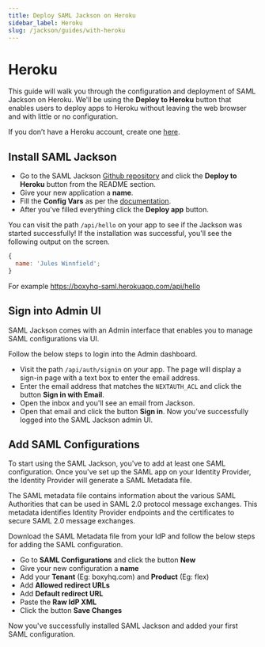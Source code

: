 ```yaml
---
title: Deploy SAML Jackson on Heroku
sidebar_label: Heroku
slug: /jackson/guides/with-heroku
---
```


# Heroku

This guide will walk you through the configuration and deployment of SAML Jackson on Heroku. We'll be using the **Deploy to Heroku** button that enables users to deploy apps to Heroku without leaving the web browser and with little or no configuration.

If you don’t have a Heroku account, create one [here](https://signup.heroku.com/).

## Install SAML Jackson

- Go to the SAML Jackson [Github repository](https://github.com/boxyhq/jackson) and click the **Deploy to Heroku** button from the README section.
- Give your new application a **name**.
- Fill the **Config Vars** as per the [documentation](/docs/jackson/deploy/env-variables).
- After you've filled everything click the **Deploy app** button.

You can visit the path `/api/hello` on your app to see if the Jackson was started successfully! If the installation was successful, you'll see the following output on the screen.

```javascript
{
  name: 'Jules Winnfield';
}
```

For example https://boxyhq-saml.herokuapp.com/api/hello

## Sign into Admin UI

SAML Jackson comes with an Admin interface that enables you to manage SAML configurations via UI.

Follow the below steps to login into the Admin dashboard.

- Visit the path `/api/auth/signin` on your app. The page will display a sign-in page with a text box to enter the email address.
- Enter the email address that matches the `NEXTAUTH_ACL` and click the button **Sign in with Email**.
- Open the inbox and you'll see an email from Jackson.
- Open that email and click the button **Sign in**. Now you've successfully logged into the SAML Jackson admin UI.

## Add SAML Configurations

To start using the SAML Jackson, you've to add at least one SAML configuration. Once you've set up the SAML app on your Identity Provider, the Identity Provider will generate a SAML Metadata file.

The SAML metadata file contains information about the various SAML Authorities that can be used in SAML 2.0 protocol message exchanges. This metadata identifies Identity Provider endpoints and the certificates to secure SAML 2.0 message exchanges.

Download the SAML Metadata file from your IdP and follow the below steps for adding the SAML configuration.

- Go to **SAML Configurations** and click the button **New**
- Give your new configuration a **name**
- Add your **Tenant** (Eg: boxyhq.com) and **Product** (Eg: flex)
- Add **Allowed redirect URLs**
- Add **Default redirect URL**
- Paste the **Raw IdP XML**
- Click the button **Save Changes**

Now you've successfully installed SAML Jackson and added your first SAML configuration.
